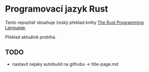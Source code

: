 # Programovací jazyk Rust
Tento repozitář obsahuje český překlad knihy [The Rust Programming Language](https://github.com/rust-lang/book).

Překlad aktuálně probíhá.

## TODO
 - nastavit nejaky autobuild na githubu -> title-page.md
